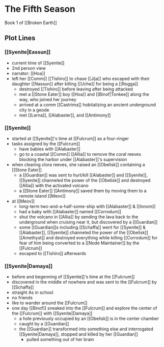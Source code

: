 # The Fifth Season

Book 1 of [[Broken Earth]]

## Plot Lines

### [[Syenite|Eassun]]

- current time of [[Syenite]]
- 2nd person view
- narrator: [[Hoa]]
- left her [[Comm]] [[Tishiro]] to chase [[Jija]] who escaped with their daughter [[Nassun]] after killing [[Uche]] for being a [[Rogga]]
	- destroyed [[Tishiro]] before leaving after being attacked
	- met a [[Stone Eater]] boy [[Hoa]] and [[Binof|Tonkee]] along the way, who joined her journey
	- arrived at a comm [[Castrima]] hobitalizing an ancient underground city in a geode
	- met [[Lerna]], [[Alabaster]], and [[Antimony]]

### [[Syenite]]

- started at [[Syenite]]'s time at [[Fulcrum]] as a four-ringer
- tasks assigned by the [[Fulcrum]]
	- have babies with [[Alabaster]]
	- go to a coastal [[Comm]] [[Allia]] to remove the coral reeves blocking the harbor under [[Alabaster]]'s supervision
- when clearing clora reeves, she raised an [[Obelisk]] containing a [[Stone Eater]]
	- a [[Guardian]] was sent to hurt/kill [[Alabaster]] and [[Syenite]], [[Syenite]] channeled the power of the [[Obelisk]] and destroyed [[Allia]] with the activated volcano
	- a [[Stone Eater]] [[Antimony]] saved them by moving them to a remote island [[Meov]]
- at [[Meov]]
	- long-term two-and-a-half-some-ship with [[Alabaster]] & [[Innom]]
	- had a baby with [[Alabaster]] named [[Corrodum]]
	- shut the volcano in [[Allia]] by sending the lava back to the underground when cruising near it, but discovered by a [[Guardian]]
	- some [[Guardian]]s including [[Schaffa]] went for [[Syenite]] & [[Alabaster]], [[Syenite]] channeled the power of the [[Obelisk]] [[Amethyst]] and destroyed everything while killing [[Corrodum]] for fear of him being converted to a [[Node Maintainer]] by the [[Fulcrum]]
	- escaped to [[Tishiro]] afterwards

### [[Syenite|Damaya]]

- before and begenning of [[Syenite]]'s time at the [[Fulcrum]]
- discovered in the middle of nowhere and was sent to the [[Fulcrum]] by [[Schaffa]]
- straight As in school
- no friends
- like to wander around the [[Fulcrum]]
- one day [[Binof]] sneaked into the [[Fulcrum]] and explore the center of the [[Fulcrum]] with [[Syenite|Damaya]]
	- a hole previously occupied by an [[Obelisk]] is in the center chamber
	- caught by a [[Guardian]]
	- the [[Guardian]] transformed into something else and interrogated [[Syenite|Damaya]], stopped and killed by her [[Guardian]]
		- pulled something out of her brain
